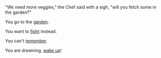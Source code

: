 "We need more veggies," the Chef said with a sigh, "will you fetch some in the garden?"

You go to the [garden](garden/choose.md).

You want to [fight](../../../fight-out/fight-out.md) instead.

You can't [remember](../../../memories/memories.md).

You are dreaming, [wake up](../../ground-hog/wakeup.md)!